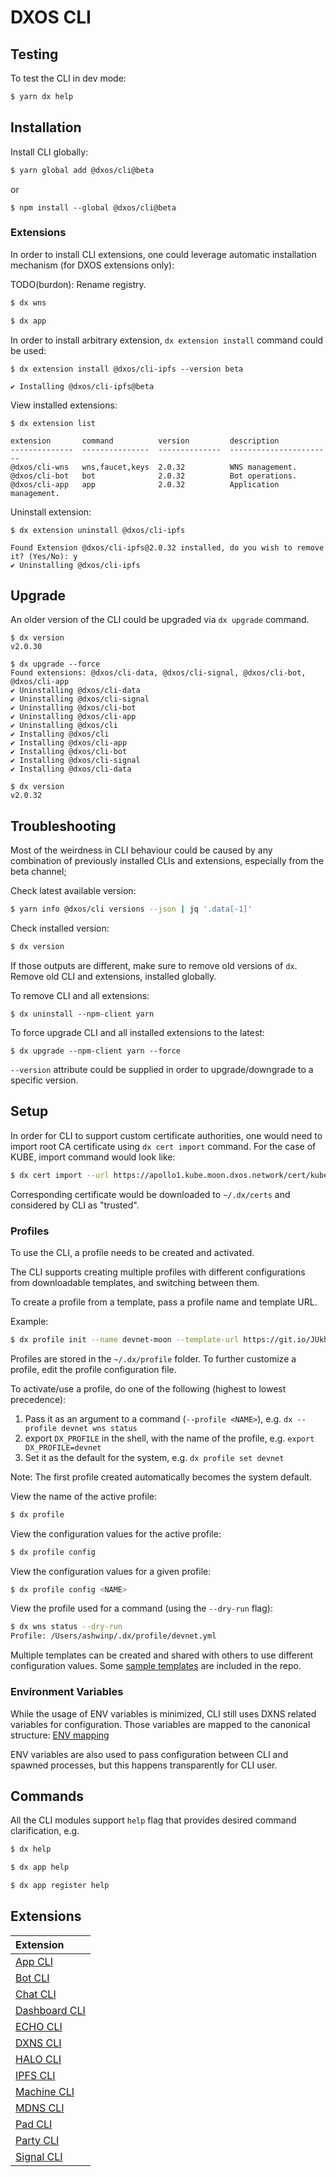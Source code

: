 # DXOS CLI

## Testing

To test the CLI in dev mode:

```bash
$ yarn dx help
```

## Installation

Install CLI globally:

```bash
$ yarn global add @dxos/cli@beta
```

or

```
$ npm install --global @dxos/cli@beta
```

### Extensions

In order to install CLI extensions, one could leverage automatic installation mechanism (for DXOS extensions only):

TODO(burdon): Rename registry.

```bash
$ dx wns
```

```bash
$ dx app
```

In order to install arbitrary extension, `dx extension install` command could be used:

```
$ dx extension install @dxos/cli-ipfs --version beta

✔ Installing @dxos/cli-ipfs@beta
```

View installed extensions: 

```
$ dx extension list

extension       command          version         description
--------------  ---------------  --------------  -----------------------
@dxos/cli-wns   wns,faucet,keys  2.0.32          WNS management.
@dxos/cli-bot   bot              2.0.32          Bot operations.
@dxos/cli-app   app              2.0.32          Application management.
```

Uninstall extension:

```
$ dx extension uninstall @dxos/cli-ipfs

Found Extension @dxos/cli-ipfs@2.0.32 installed, do you wish to remove it? (Yes/No): y
✔ Uninstalling @dxos/cli-ipfs
```

## Upgrade

An older version of the CLI could be upgraded via `dx upgrade` command.

```
$ dx version
v2.0.30

$ dx upgrade --force
Found extensions: @dxos/cli-data, @dxos/cli-signal, @dxos/cli-bot, @dxos/cli-app
✔ Uninstalling @dxos/cli-data
✔ Uninstalling @dxos/cli-signal
✔ Uninstalling @dxos/cli-bot
✔ Uninstalling @dxos/cli-app
✔ Uninstalling @dxos/cli
✔ Installing @dxos/cli
✔ Installing @dxos/cli-app
✔ Installing @dxos/cli-bot
✔ Installing @dxos/cli-signal
✔ Installing @dxos/cli-data

$ dx version
v2.0.32
```

## Troubleshooting

Most of the weirdness in CLI behaviour could be caused by any combination of previously installed CLIs and extensions, especially from the beta channel;

Check latest available version:

```bash
$ yarn info @dxos/cli versions --json | jq '.data[-1]'
```

Check installed version:

```bash
$ dx version
```

If those outputs are different, make sure to remove old versions of `dx`.
Remove old CLI and extensions, installed globally.

To remove CLI and all extensions:

```
$ dx uninstall --npm-client yarn
```

To force upgrade CLI and all installed extensions to the latest:

```
$ dx upgrade --npm-client yarn --force
```

`--version` attribute could be supplied in order to upgrade/downgrade to a specific version.

## Setup

In order for CLI to support custom certificate authorities, one would need to import root CA certificate using `dx cert import` command. For the case of KUBE, import command would look like:

```bash
$ dx cert import --url https://apollo1.kube.moon.dxos.network/cert/kube.pem
```

Corresponding certificate would be downloaded to `~/.dx/certs` and considered by CLI as "trusted".

### Profiles

To use the CLI, a profile needs to be created and activated.

The CLI supports creating multiple profiles with different configurations from downloadable templates, and switching between them.

To create a profile from a template, pass a profile name and template URL.

Example:

```bash
$ dx profile init --name devnet-moon --template-url https://git.io/JUkhm
```

Profiles are stored in the `~/.dx/profile` folder. To further customize a profile, edit the profile configuration file.

To activate/use a profile, do one of the following (highest to lowest precedence):

1. Pass it as an argument to a command (`--profile <NAME>`), e.g. `dx --profile devnet wns status`
2. export `DX_PROFILE` in the shell, with the name of the profile, e.g. `export DX_PROFILE=devnet`
3. Set it as the default for the system, e.g. `dx profile set devnet`

Note: The first profile created automatically becomes the system default.

View the name of the active profile:

```bash
$ dx profile
```

View the configuration values for the active profile:

```bash
$ dx profile config
```

View the configuration values for a given profile:

```bash
$ dx profile config <NAME>
```

View the profile used for a command (using the `--dry-run` flag):

```bash
$ dx wns status --dry-run
Profile: /Users/ashwinp/.dx/profile/devnet.yml
```

Multiple templates can be created and shared with others to use different configuration values. Some [sample templates](./profiles/README.md) are included in the repo.

### Environment Variables

While the usage of ENV variables is minimized, CLI still uses DXNS related variables for configuration. Those variables are mapped to the canonical structure: [ENV mapping](env-map.yml)

ENV variables are also used to pass configuration between CLI and spawned processes, but this happens transparently for CLI user.

## Commands

All the CLI modules support `help` flag that provides desired command clarification, e.g.

```bash
$ dx help
```

```bash
$ dx app help
```

```bash
$ dx app register help
```

## Extensions

| Extension |
| :------------ |
| [App CLI](https://github.com/dxos/cli/blob/master/packages/cli-app/README.md) |
| [Bot CLI](https://github.com/dxos/cli/blob/master/packages/cli-bot/README.md) |
| [Chat CLI](https://github.com/dxos/cli/blob/master/packages/cli-chat/README.md) |
| [Dashboard CLI](https://github.com/dxos/cli/blob/master/packages/cli-dashboard/README.md) |
| [ECHO CLI](https://github.com/dxos/cli/blob/master/packages/cli-echo/README.md) |
| [DXNS CLI](https://github.com/dxos/cli/blob/master/packages/cli-wns/README.md) |
| [HALO CLI](https://github.com/dxos/cli/blob/master/packages/cli-halo/README.md) |
| [IPFS CLI](https://github.com/dxos/cli/blob/master/packages/cli-ipfs/README.md) |
| [Machine CLI](https://github.com/dxos/cli/blob/master/packages/cli-machine/README.md) |
| [MDNS CLI](https://github.com/dxos/cli/blob/master/packages/cli-mdns/README.md) |
| [Pad CLI](https://github.com/dxos/cli/blob/master/packages/cli-pad/README.md) |
| [Party CLI](https://github.com/dxos/cli/blob/master/packages/cli-data/README.md) |
| [Signal CLI](https://github.com/dxos/cli/blob/master/packages/cli-signal/README.md) |

